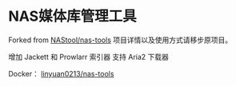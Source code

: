 # NAS媒体库管理工具
Forked from [NAStool/nas-tools](https://github.com/NAStool/nas-tools)
项目详情以及使用方式请移步原项目。

增加 Jackett 和 Prowlarr 索引器
支持 Aria2 下载器

Docker：
[linyuan0213/nas-tools](https://hub.docker.com/r/linyuan0213/nas-tools)
